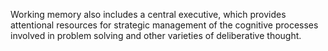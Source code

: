 Working memory also includes a central executive, which provides attentional 
resources for strategic management of the cognitive processes involved in problem
solving and other varieties of deliberative thought.

